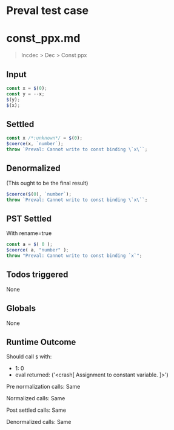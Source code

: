 # Preval test case

# const_ppx.md

> Incdec > Dec > Const ppx
>
>

## Input

`````js filename=intro
const x = $(0);
const y = --x;
$(y);
$(x);
`````


## Settled


`````js filename=intro
const x /*:unknown*/ = $(0);
$coerce(x, `number`);
throw `Preval: Cannot write to const binding \`x\``;
`````


## Denormalized
(This ought to be the final result)

`````js filename=intro
$coerce($(0), `number`);
throw `Preval: Cannot write to const binding \`x\``;
`````


## PST Settled
With rename=true

`````js filename=intro
const a = $( 0 );
$coerce( a, "number" );
throw "Preval: Cannot write to const binding `x`";
`````


## Todos triggered


None


## Globals


None


## Runtime Outcome


Should call `$` with:
 - 1: 0
 - eval returned: ('<crash[ Assignment to constant variable. ]>')

Pre normalization calls: Same

Normalized calls: Same

Post settled calls: Same

Denormalized calls: Same
